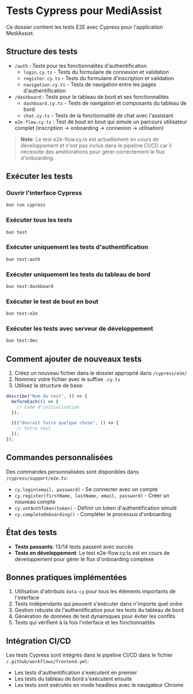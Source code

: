 # Tests Cypress pour MediAssist

Ce dossier contient les tests E2E avec Cypress pour l'application MediAssist.

## Structure des tests

- `/auth` : Tests pour les fonctionnalités d'authentification
  - `login.cy.ts` - Tests du formulaire de connexion et validation
  - `register.cy.ts` - Tests du formulaire d'inscription et validation
  - `navigation.cy.ts` - Tests de navigation entre les pages d'authentification
- `/dashboard` : Tests pour le tableau de bord et ses fonctionnalités
  - `dashboard.cy.ts` - Tests de navigation et composants du tableau de bord
  - `chat.cy.ts` - Tests de la fonctionnalité de chat avec l'assistant
- `e2e-flow.cy.ts` : Test de bout en bout qui simule un parcours utilisateur complet (inscription → onboarding → connexion → utilisation)

> **Note**: Le test e2e-flow.cy.ts est actuellement en cours de développement et n'est pas inclus dans le pipeline CI/CD car il nécessite des améliorations pour gérer correctement le flux d'onboarding.

## Exécuter les tests

### Ouvrir l'interface Cypress

```bash
bun run cypress
```

### Exécuter tous les tests

```bash
bun test
```

### Exécuter uniquement les tests d'authentification

```bash
bun test:auth
```

### Exécuter uniquement les tests du tableau de bord

```bash
bun test:dashboard
```

### Exécuter le test de bout en bout

```bash
bun test:e2e
```

### Exécuter les tests avec serveur de développement

```bash
bun test:dev
```

## Comment ajouter de nouveaux tests

1. Créez un nouveau fichier dans le dossier approprié dans `/cypress/e2e/`
2. Nommez votre fichier avec le suffixe `.cy.ts`
3. Utilisez la structure de base:

```typescript
describe("Nom du test", () => {
  beforeEach(() => {
    // Code d'initialisation
  });

  it("devrait faire quelque chose", () => {
    // Votre test
  });
});
```

## Commandes personnalisées

Des commandes personnalisées sont disponibles dans `/cypress/support/e2e.ts`:

- `cy.login(email, password)` - Se connecter avec un compte
- `cy.register(firstName, lastName, email, password)` - Créer un nouveau compte
- `cy.setAuthToken(token)` - Définir un token d'authentification simulé
- `cy.completeOnboarding()` - Compléter le processus d'onboarding

## État des tests

- **Tests passants**: 13/14 tests passent avec succès
- **Tests en développement**: Le test e2e-flow.cy.ts est en cours de développement pour gérer le flux d'onboarding complexe

## Bonnes pratiques implémentées

1. Utilisation d'attributs `data-cy` pour tous les éléments importants de l'interface
2. Tests indépendants qui peuvent s'exécuter dans n'importe quel ordre
3. Gestion robuste de l'authentification pour les tests du tableau de bord
4. Génération de données de test dynamiques pour éviter les conflits
5. Tests qui vérifient à la fois l'interface et les fonctionnalités

## Intégration CI/CD

Les tests Cypress sont intégrés dans le pipeline CI/CD dans le fichier `/.github/workflows/frontend.yml`:
- Les tests d'authentification s'exécutent en premier
- Les tests du tableau de bord s'exécutent ensuite
- Les tests sont exécutés en mode headless avec le navigateur Chrome
